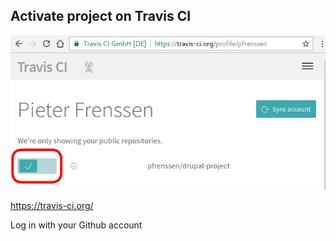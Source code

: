 <h2>Activate project on Travis CI</h2>
          <p><img src="enable-testing-travis-ci.png"></p>
          <p><a href="https://travis-ci.org/">https://travis-ci.org/</a></p>
          <p>Log in with your Github account</p>
        